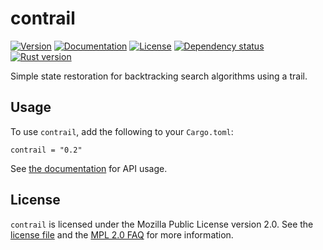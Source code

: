 # contrail

[![Version](https://img.shields.io/crates/v/contrail.svg)](https://crates.io/crates/contrail)
[![Documentation](https://docs.rs/contrail/badge.svg)](https://docs.rs/contrail)
[![License](https://img.shields.io/crates/l/contrail.svg)](https://github.com/billyrieger/contrail/blob/master/LICENSE)
[![Dependency status](https://deps.rs/repo/github/billyrieger/contrail/status.svg)](https://deps.rs/repo/github/billyrieger/contrail)
[![Rust version](https://img.shields.io/badge/rust-stable-lightgrey.svg)](https://www.rust-lang.org/)

Simple state restoration for backtracking search algorithms using a trail.

## Usage

To use `contrail`, add the following to your `Cargo.toml`:

```
contrail = "0.2"
```

See [the documentation](https://docs.rs/contrail) for API usage.

## License

`contrail` is licensed under the Mozilla Public License version 2.0.  See the [license
file](https://github.com/billyrieger/contrail/blob/master/LICENSE) and the [MPL 2.0
FAQ](https://www.mozilla.org/en-US/MPL/2.0/FAQ/) for more information.
